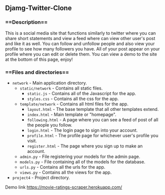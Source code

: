 ## Djamg-Twitter-Clone

### ==Description==</h3>
This is a social media site that functions similarly to twitter where you can share short statements and view a feed where can view other user's post and like it as well. You can follow and unfollow people and also view your profile to see how many followers you have. All of your post appear on your profile where you can edit or delete them. You can view a demo to the site at the bottom of this page, enjoy!

### ==Files and directories==
- `network` - Main application directory.
  - `static/network` - Contains all static files.
    - `static.js` - Contains all of the Javascript for the app.
    - `styles.css` - Contains all the css for the app.
  - `template/network` - Contains all html files for the app.
    - `layout.html` - The base template that all other templates extend.
    - `index.html` - Main template or "homepage".
    - `following.html` - A page where you can see a feed of post of all the people you follow.
    - `login.html` - The login page to sign into your account.
    - `profile.html` - The profile page for whichever user's profile you visit.
    - `register.html` - The page where you sign up to make an account.
  - `admin.py` - File registering your models for the admin page.
  - `models.py` - File containing all of the models for the database.
  - `urls.py` - Contains all the urls for the app.
  - `views.py` - Contains all the views for the app.
- `project4` - Project directory.

Demo link https://movie-ratings-scraper.herokuapp.com/